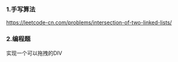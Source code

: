 
### 1.手写算法

https://leetcode-cn.com/problems/intersection-of-two-linked-lists/

### 2.编程题

实现一个可以拖拽的DIV
